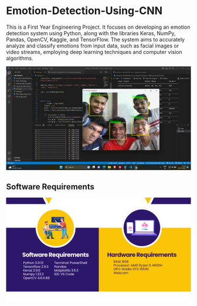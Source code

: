 
# Emotion-Detection-Using-CNN

This is a First Year Engineering Project. It focuses on developing an emotion detection system using Python, along with the libraries Keras, NumPy, Pandas, OpenCV, Kaggle, and TensorFlow. The system aims to accurately analyze and classify emotions from input data, such as facial images or video streams, employing deep learning techniques and computer vision algorithms.




![App Screenshot](https://raw.githubusercontent.com/RushabhBhalgat/Emotion-Detection-Using-CNN/main/Screenshot%202023-07-04%20133622.png)


## Software Requirements

![App Screenshot](https://raw.githubusercontent.com/RushabhBhalgat/Emotion-Detection-Using-CNN/main/Screenshot%202023-08-05%20121154.png)
